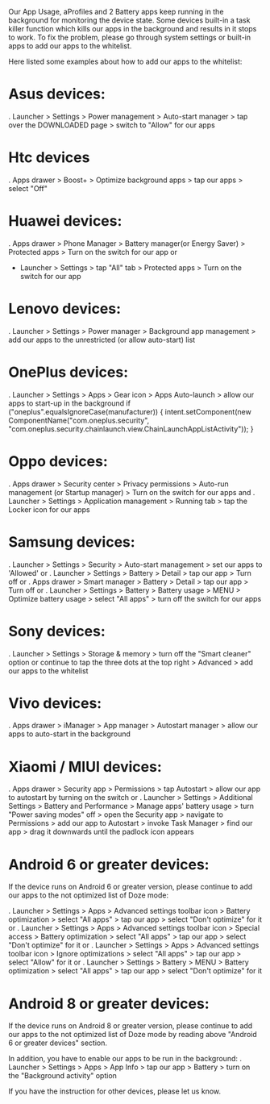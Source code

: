 Our App Usage, aProfiles and 2 Battery apps keep running in the background for monitoring the device state. Some devices built-in a task killer function which kills our apps in the background and results in it stops to work. To fix the problem, please go through system settings or built-in apps to add our apps to the whitelist.

Here listed some examples about how to add our apps to the whitelist:

Asus devices:
================================
. Launcher > Settings > Power management > Auto-start manager > tap over the DOWNLOADED page > switch to "Allow" for our apps

Htc devices
================================
. Apps drawer > Boost+ > Optimize background apps > tap our apps > select "Off"

Huawei devices:
================================
. Apps drawer > Phone Manager > Battery manager(or Energy Saver) > Protected apps > Turn on the switch for our app
or
* Launcher > Settings > tap "All" tab > Protected apps > Turn on the switch for our app

Lenovo devices:
================================
. Launcher > Settings > Power manager > Background app management > add our apps to the unrestricted (or allow auto-start) list

OnePlus devices:
================================
. Launcher > Settings > Apps > Gear icon > Apps Auto-launch > allow our apps to start-up in the background
if ("oneplus".equalsIgnoreCase(manufacturer)) { intent.setComponent(new ComponentName("com.oneplus.security", "com.oneplus.security.chainlaunch.view.ChainLaunchAppListActivity")); }

Oppo devices:
================================
. Apps drawer > Security center > Privacy permissions > Auto-run management (or Startup manager) > Turn on the switch for our apps
and
. Launcher > Settings > Application management > Running tab > tap the Locker icon for our apps

Samsung devices:
================================
. Launcher > Settings > Security > Auto-start management > set our apps to 'Allowed'
or
. Launcher > Settings > Battery > Detail > tap our app > Turn off
or
. Apps drawer > Smart manager > Battery > Detail > tap our app > Turn off
or
. Launcher > Settings > Battery > Battery usage > MENU > Optimize battery usage > select "All apps" > turn off the switch for our apps

Sony devices:
================================
. Launcher > Settings > Storage & memory > turn off the "Smart cleaner" option or continue to tap the three dots at the top right > Advanced > add our apps to the whitelist

Vivo devices:
================================
. Apps drawer > iManager > App manager > Autostart manager > allow our apps to auto-start in the background

Xiaomi / MIUI devices:
================================
. Apps drawer > Security app > Permissions > tap Autostart > allow our app to autostart by turning on the switch
or
. Launcher > Settings > Additional Settings > Battery and Performance > Manage apps' battery usage > turn "Power saving modes" off > open the Security app > navigate to Permissions > add our app to Autostart > invoke Task Manager > find our app > drag it downwards until the padlock icon appears


Android 6 or greater devices:
================================
If the device runs on Android 6 or greater version, please continue to add our apps to the not optimized list of Doze mode:

. Launcher > Settings > Apps > Advanced settings toolbar icon > Battery optimization > select "All apps" > tap our app > select "Don't optimize" for it
or
. Launcher > Settings > Apps > Advanced settings toolbar icon > Special access > Battery optimization > select "All apps" > tap our app > select "Don't optimize" for it
or
. Launcher > Settings > Apps > Advanced settings toolbar icon > Ignore optimizations > select "All apps" > tap our app > select "Allow" for it
or
. Launcher > Settings > Battery > MENU > Battery optimization > select "All apps" > tap our app > select "Don't optimize" for it

Android 8 or greater devices:
================================
If the device runs on Android 8 or greater version, please continue to add our apps to the not optimized list of Doze mode by reading above "Android 6 or greater devices" section.

In addition, you have to enable our apps to be run in the background:
. Launcher > Settings > Apps > App Info > tap our app > Battery > turn on the "Background activity" option

If you have the instruction for other devices, please let us know.